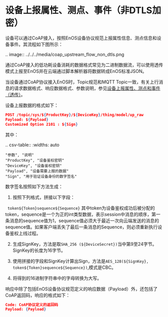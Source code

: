 # 设备上报属性、测点、事件（非DTLS加密）

设备可以通过CoAP接入，按照EnOS设备协议规范上报属性信息、测点信息和设备事件。其流程如下图所示：

.. image:: ../../../media/coap_upstream_flow_non_dtls.png 

通过CoAP接入的低功耗设备消耗的数据格式常见为二进制数据流，可以使用透传模式上报至EnOS并在云端通过脚本解析器将数据转成EnOS标准JSON。

当设备通过CoAP协议接入EnOS时，Topic规范和MQTT Topic一致，有关上行消息的请求数据格式、响应数据格式、参数说明，参见[设备上报属性、测点和事件（透传）](../../mqtt/upstream/device_else/report_event_pass)。

设备上报数据的格式如下：

```json
POST /topic/sys/${ProductKey}/${DeviceKey}/thing/model/up_raw
Payload: ${Payload}
Customized Option 2101 : ${Sign}
```

其中：

.. csv-table::
    :widths: auto

    "参数", "说明"
    "ProductKey", "设备鉴权密钥"
    "DeviceKey", "设备鉴权密钥"
    "Payload", "设备需要上报的数据"
    "Sign", "用于验证设备身份的数字签名"
    
数字签名按照如下方法生成：

1. 按照下列格式，拼接以下字段：

 ` token${Token}sequence${Sequence}`
 其中token为设备鉴权成功后被分配的token，sequence是一个为正的int类型数据，表示session中消息的顺序，第一条消息的sequence值为1，sequence值必须大于最近一次向云端发送的消息的sequence值。如果客户端丢失了最后一条消息的Sequence，则必须重新执行设备鉴权上线过程。<!--丢失最后一条消息的sequence，是指期待的sequence与ACK里包含的sequence不符吗？-->

2. 生成SignKey，方法是取`SHA_256 (${DeviceSecret})`当中第9至24字节。SignKey的长度为16字节。

3. 使用拼接的字段和SignKey计算出Sign，方法是`AES_128(${SignKey}, token${Token}sequence${Sequence})`,模式是CBC。

4. 将得到的16进制字符串中的字母转换为大写。


响应中除了包括EnOS设备协议规范定义的响应数据（Payload）外，还包括了CoAP返回码，响应的格式如下：

```json
Code: CoAP协议定义的返回码
Payload: {Payload}
``` 


